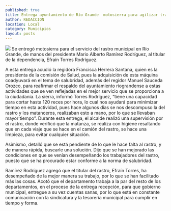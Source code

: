 ```yaml
---
published: true
title: Entrega ayuntamiento de Río Grande  motosierra para agilizar trabajo en rastro
author: REDACCION
location: Local
category: Municipios
layout: posts
---
```


![](http://i.imgur.com/KpSUfUnm.jpg)
Se entregó motosierra para el servicio del rastro municipal en Río Grande, de manos del presidente Mario Alberto Ramírez Rodríguez, al titular de la dependencia, Efraín Torres Rodríguez.

A esta entrega acudió la regidora Francisca Herrera Santana, quien es la presidenta de la comisión de Salud, pues la adquisición de esta máquina coadyuvará en el tema de salubridad, además del regidor Manuel Sauceda Orozco, para reafirmar el respaldo del ayuntamiento riograndense a estas actividades que se ven reflejadas en el mejor servicio que se proporciona a la ciudadanía.
La sierra, informó Torres Rodríguez, “tiene una capacidad para cortar hasta 120 reces por hora, lo cual nos ayudará para minimizar tiempo en esta actividad, pues hace algunos días se nos descompuso la del rastro y los matanceros, realizaban esto a mano, por lo que se llevaban mayor tiempo”.
Durante esta entrega, el alcalde realizó una supervisión por el rastro, donde verificó que la matanza, se realiza con higiene resaltando que en cada viaje que se hace en el camión del rastro, se hace una limpieza, para evitar cualquier situación.

Asimismo, detalló que se está pendiente de lo que le hace falta al rastro, y de manera rápida, buscarle una solución.
Dijo que se han mejorado las condiciones en que se venían desempeñando los trabajadores del rastro, puesto que se ha procurado estar conforme a la norma de salubridad.

Ramírez Rodríguez agregó que el titular del rastro, Efraín Torres, ha desempeñado de la mejor manera su trabajo, por lo que se han facilitado más las cosas.
Acotó que el departamento trabaja a la par del resto de los departamentos, en el proceso de la entrega recepción, para que gobierno municipal, entregue a su vez cuentas sanas, por lo que está en constante comunicación con la sindicatura y la tesorería municipal para cumplir en tiempo y forma.
